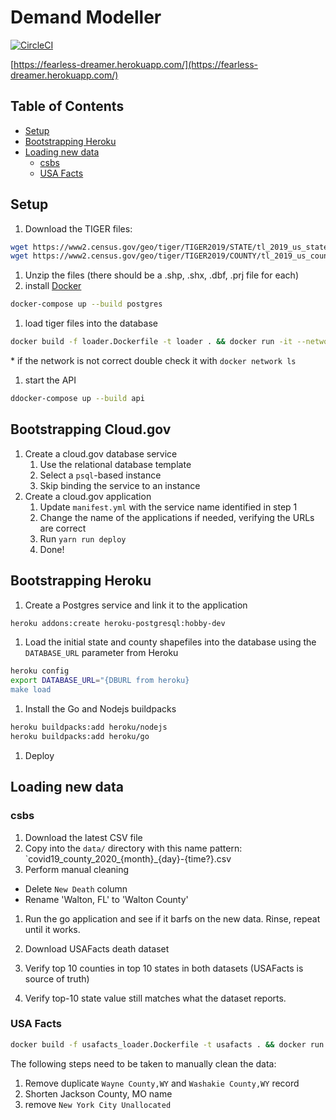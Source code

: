 
# Demand Modeller

[![CircleCI](https://circleci.com/gh/nickrobison-usds/demand-modeler.svg?style=svg)](https://circleci.com/gh/nickrobison-usds/demand-modeler)

[https://fearless-dreamer.herokuapp.com/](https://fearless-dreamer.herokuapp.com/)

## Table of Contents

* [Setup](#Setup)
* [Bootstrapping Heroku](#bootstrapping-heroku)
* [Loading new data](#loading-new-data)
  * [csbs](#csbs)
  * [USA Facts](#usa-facts)

## Setup

1. Download the TIGER files:

  ```bash
  wget https://www2.census.gov/geo/tiger/TIGER2019/STATE/tl_2019_us_state.zip -O data/tl_2019_us_state.zip
  wget https://www2.census.gov/geo/tiger/TIGER2019/COUNTY/tl_2019_us_county.zip -O data/tl_2019_us_county.zip
  ```

1. Unzip the files (there should be a .shp, .shx, .dbf, .prj file for each)
1. install [Docker](https://docs.docker.com/install/)

  ```bash
  docker-compose up --build postgres
  ```

1. load tiger files into the database

  ```bash
  docker build -f loader.Dockerfile -t loader . && docker run -it --network=demand-modeler_default loader
  ```

  \* if the network is not correct double check it with `docker network ls`

1. start the API

  ```bash
  ddocker-compose up --build api
  ```

## Bootstrapping Cloud.gov

1. Create a cloud.gov database service
    1. Use the relational database template
    1. Select a `psql`-based instance
    1. Skip binding the service to an instance
1. Create a cloud.gov application
    1. Update `manifest.yml` with the service name identified in step 1
    1. Change the name of the applications if needed, verifying the URLs are correct
    1. Run `yarn run deploy`
    1. Done!

## Bootstrapping Heroku

1. Create a Postgres service and link it to the application

```bash
heroku addons:create heroku-postgresql:hobby-dev
```

1. Load the initial state and county shapefiles into the database using the `DATABASE_URL` parameter from Heroku

```bash
heroku config
export DATABASE_URL="{DBURL from heroku}
make load
```

1. Install the Go and Nodejs buildpacks

```bash
heroku buildpacks:add heroku/nodejs
heroku buildpacks:add heroku/go
```

1. Deploy

## Loading new data

### csbs

1. Download the latest CSV file
1. Copy into the `data/` directory with this name pattern: `covid19_county_2020_{month}_{day}-{time?}.csv
1. Perform manual cleaning

* Delete `New Death` column
* Rename 'Walton, FL' to 'Walton County'

1. Run the go application and see if it barfs on the new data. Rinse, repeat until it works.

1. Download USAFacts death dataset
1. Verify top 10 counties in top 10 states in both datasets (USAFacts is source of truth)
1. Verify top-10 state value still matches what the dataset reports.

### USA Facts

```bash
docker build -f usafacts_loader.Dockerfile -t usafacts . && docker run -it --network=demand-modeler_default usafacts
```

The following steps need to be taken to manually clean the data:

1. Remove duplicate `Wayne County,WY` and `Washakie County,WY` record
1. Shorten Jackson County, MO name
1. remove `New York City Unallocated`